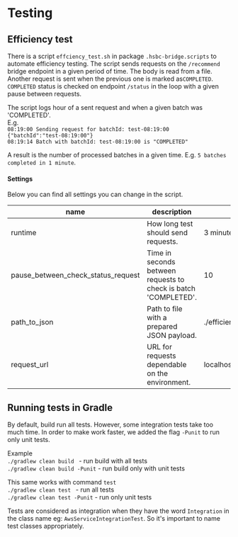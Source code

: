 # Testing

## Efficiency test

There is a script `effciency_test.sh` in package `.hsbc-bridge.scripts` to automate efficiency
testing. The script sends requests on the `/recommend` bridge endpoint in a given period of time.
The body is read from a file. Another request is sent when the previous one is marked as`COMPLETED`.
`COMPLETED` status is checked on endpoint `/status` in the loop with a given pause between requests.

The script logs hour of a sent request and when a given batch was 'COMPLETED'.
</br>E.g.</br>
`08:19:00 Sending request for batchId: test-08:19:00`</br>
`{"batchId":"test-08:19:00"}`</br>
`08:19:14 Batch with batchId: test-08:19:00 is "COMPLETED"`</br>

A result is the number of processed batches in a given time. E.g. `5 batches completed in 1 minute`.

#### Settings

Below you can find all settings you can change in the script.

| name                               | description                                                     | default value                   |
|------------------------------------|-----------------------------------------------------------------|---------------------------------|
| runtime                            | How long test should send requests.                             | 3 minutes                       |
| pause_between_check_status_request | Time in seconds between requests to check is batch 'COMPLETED'. | 10                              |
| path_to_json                       | Path to file with a prepared JSON payload.                      | ./efficiency_test.json          |
| request_url                        | URL for requests dependable on the environment.                 | localhost:24802/async/batch/v1/ |

## Running tests in Gradle

By default, build run all tests. However, some integration tests take too much time. In order to
make work faster, we added the flag `-Punit` to run only unit tests. <br>

Example <br>
`./gradlew clean build ` - run build with all tests <br>
`./gradlew clean build -Punit` - run build only with unit tests

This same works with command `test` <br>
`./gradlew clean test ` - run all tests <br>
`./gradlew clean test -Punit` - run only unit tests

Tests are considered as integration when they have the word `Integration` in the class name
eg: `AwsServiceIntegrationTest`. So it's important to name test classes appropriately.

